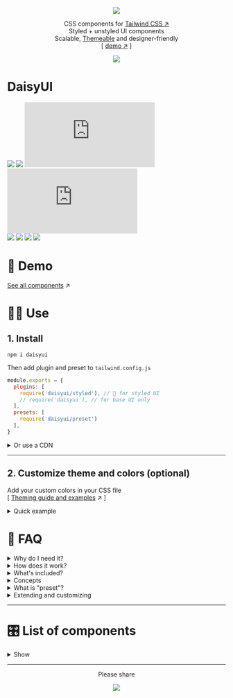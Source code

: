 <div align="center">

[![][logo-url]](#)  

CSS components for [Tailwind CSS ↗︎][tailwind-url]  
Styled + unstyled UI components  
Scalable, [Themeable][theming-url] and designer-friendly  
[ [demo ↗︎][demo-url] ]
  
[![][tweet]][tweet-url]  

</div>

# DaisyUI

[![][build]][build-url] [![][install-size]][install-size-url] [![][base-css]][base-css-url] [![][styled-css]][styled-css-url]  
[![][npm]][npm-url] [![][dl]][npm-url] [![][commit]][gh-url] [![][license]][license-url]


# 🌼 Demo   
[See all components][demo-url] ↗︎

# 👩‍💻 Use   
## 1. Install  

```
npm i daisyui
```

Then add plugin and preset to `tailwind.config.js`
```js
module.exports = {
  plugins: [
    require('daisyui/styled'), // 🎨 for styled UI
    // require('daisyui'), // for base UI only
  ],
  presets: [
    require('daisyui/preset')
  ],
}
```


<details>
<summary>
  Or use a CDN
</summary>
(Not recommended for production)  

| Version | Description | URL |
| - | - | - |
| **Base** <br/> [![][base-css]][base-css-url] | Unstyled domponents <br/><sup>(Basic layout, no color, no visual style)</sup> | `https://unpkg.com/daisyui@latest/dist/base.css` |
| **Styled** <br/> [![][styled-css]][styled-css-url] | DaisyUI Styled domponents <br/><sup>(But you can't use DaisyUI colors on other elements)</sup> | `https://unpkg.com/daisyui@latest/dist/styled.css` |
| **Full** <br/> [![][full-css]][full-css-url] | Tailwind default style + DaisyUI styled domponents <br/><sup>(But it's a large file for production)</sup> | `https://unpkg.com/daisyui@latest/dist/full.css` |


</details>

---

## 2. Customize theme and colors (optional)
  
Add your custom colors in your CSS file  
[ [Theming guide and examples][theming-url] ↗︎ ]

<details>
<summary>
  Quick example
</summary>

```css
/* Values are HSL (hue, saturation, lightness) */
:root {
  --d: 0 0% 100%; /* default color */
  --p1: 340 82% 62%; /* Primary color - light */
  --p2: 340 82% 52%; /* Primary color - normal */
  --p3: 340 82% 42%; /* Primary color - dark */
  --s1: 262 52% 56%; /* Secondary color - light */
  --s2: 262 52% 46%; /* Secondary color - normal */
  --s3: 262 52% 36%; /* Secondary color - dark */
  --a1: 199 98% 58%; /* Accent color - light */
  --a2: 199 98% 48%; /* Accent color - normal */
  --a3: 199 98% 38%; /* Accent color - dark */
  --c1: 220 14% 96%; /* Content colors */
  --c2: 228 14% 93%;
  --c3: 220 15% 84%;
  --c4: 218 14% 65%;
  --c5: 220 14% 46%;
  --c6: 220 14% 37%;
  --c7: 219 14% 28%;
  --c8: 222 13% 19%;
  --c9: 223 14% 10%;
  --cp: 0 0% 100%; /* Foreground content color to use on a primary color */
  --cs: 0 0% 100%; /* Foreground content color to use on a secondary color */
  --ca: 0 0% 100%; /* Foreground content color to use on a accent color */
  --in: 207 90% 54%; /* Info */
  --su: 174 100% 29%; /* Success */
  --wa: 36 100% 50%; /* Warning */
  --er: 14 100% 57%; /* Error */
}
```

</details>

# 🤔 FAQ


<details>
<summary>
  Why do I need it?
</summary>

> Instead of using lots of utility classes for all elements, use component classes like `.btn`, `.card`, `.navbar`, etc... for your common elements to make sure all your elements use same style  
> Instead of using general-purpose color names like `blue-600` or `gray-100` use semantic role names like `primary`, `content-300` or `info`. This way, you can change primary color of your whole project using a single CSS variable; no need to replace all color classes in all files. You can also define multiple themes (not just dark-mode) using CSS variables.  
  
</details>
  
<details>
<summary>
  How does it work?
</summary>

> **DaisyUI** provides basic/unstyled component classes that you can use for almost all design systems. You will need different `.btn` sizes for every project so you can have a basic style that predefined `.xs`, `.sm`, `.lg` sizes for your `.btn` but it has no color or additianal styles.  
> **DaisyUI** also has an optional `styled` version that is useful if you don't want to fully design your components but you want to use custom color themes.  
> **DaisyUI** is based on tailwind so you can customize everything with utility classes and [purge ↗︎](https://tailwindcss.com/docs/optimizing-for-production#purge-css-options) all unused class names.  
  
</details>
  
<details>
<summary>
  What's included?
</summary>
 
> When you add `daisyui/styled` as a Tailwind CSS plugin, it gives you ready-to-use UI component classes to use. Like `.btn`, `.card`, `.alert`, etc...  
> If you use styled version, you get something pre-designed (like Bootstrap) but you can still customize it with Tailwind utility classes.  
> If you use the base (unstyled) version, it has no color or visual style so you can fully style the components with Tailwind utility classes or Tailwind's `@apply` directive. 
  
</details>
  
<details>
<summary>
  Concepts
</summary>

> **Spacing, layout, Typography**  
  You will handle these with Tailwind utility classes. It's easy to create any layout with flexbox or grid. Also for spacing (margins, paddings, etc...), Tailwind classes are perfect for the job. For typography, I suggest using the official [Tailwind Typography ↗︎](https://github.com/tailwindlabs/tailwindcss-typography) plugin.  
    
> **Colors and theming**  
  Instead of using Tailwind's general-purpose colors we use a custom/themeable set of color names (Why? 👉 [Theming guide ↗︎][theming-url])  
    
> **Components**  
  DaisyUI has component classes for every component (button, card, etc...) so you don't need to use many utility classes to build a button. Just use a `.btn` class.  
  
</details>  
  
<details>
<summary>
  What is "preset"?
</summary>

```js
module.exports = {
  // ...
  presets: [
    require('daisyui/preset')
  ],
}

```
> When you add DaisyUI preset it will add:
> A set of [semantic color names][theming-url] (as utility classes)  
> A few additional utility classes that are used by components (like border-radius, min-height, etc...)

</details>
  

<details>
<summary>
  Extending and customizing
</summary>

> You can define multiple custom themes using a few CSS variable.  
> You can use Tailwind utility classes anywhere. So your button element can look like `<a class="px-16 m-5 shadow-md btn">`  
> You're not forced to use all the components. Unused components will be purged anyway.  
> If you use the `base` style, you can fully design elements using Tailwind utility classes or Tailwind's `@apply` directive.  
> For example, you can style your button this way:  
```postcss
.btn{
  @apply px-16 m-5 shadow-md;
}
```
  
</details>

---

# 🎛 List of components  
<details>
<summary>
  Show
</summary>

- [x] Accordion
- [x] Alert
- [x] Artboard
- [ ] App bar
- [x] Avatar
- [ ] Avatar group
- [x] Badge
- [ ] Banner
- [ ] Breadcrumb
- [x] Button
- [x] Button group
- [ ] Calendar
- [x] Card
- [ ] Chat bubble
- [ ] Comment
- [ ] Countdown
- [ ] Divider
- [ ] Empty placeholder
- [ ] Footer
- [ ] Form
  - [ ] Dropdown
  - [ ] Select
  - [x] Text input
  - [ ] Text area
  - [x] Checkbox
  - [ ] Radio
  - [ ] Range slider
  - [x] Toggle
  - [ ] Upload
- [x] Hero
- [ ] Loading
- [x] Menu
- [x] Navbar
- [ ] Modal
- [x] Pagination
- [x] Progress
- [ ] Progress indicator
- [ ] Skeleton placeholder
- [ ] Statistic
- [ ] Steps
- [ ] Tag
- [ ] Tabs
- [ ] Timeline
- [ ] Toast
- [ ] Tooltip
</details>

---
  
<div align="center">
  
  
Please share  
  
[![][tweet]][tweet-url]  

</div>



[install-size]: https://badgen.net/bundlephobia/min/daisyui?&color=purple
[base-css]: https://badgen.net/badgesize/normal/https/unpkg.com/daisyui/dist/base.css?label=base.css%20size&color=purple
[styled-css]: https://badgen.net/badgesize/normal/https/unpkg.com/daisyui/dist/styled.css?label=styled.css%20size&color=purple
[full-css]: https://badgen.net/badgesize/normal/https/unpkg.com/daisyui/dist/full.css?label=full.css%20size&color=purple
[build]: https://badgen.net/github/checks/saadeghi/daisyui?label=build
[npm]: https://badgen.net/npm/v/daisyui?label=version&icon=npm&color=purple
[dl]: https://badgen.net/npm/dt/daisyui?icon=npm&color=purple
[commit]: https://badgen.net/github/last-commit/saadeghi/daisyui?icon=github&color=purple
[license]: https://badgen.net/github/license/saadeghi/daisyui?color=purple
[tweet]: https://img.shields.io/twitter/url?style=social&url=https%3A%2F%2Fgithub.com%2Fsaadeghi%2Fdaisyui

[install-size-url]: https://bundlephobia.com/result?p=daisyui
[base-css-url]: https://unpkg.com/daisyui@latest/dist/base.css
[styled-css-url]: https://unpkg.com/daisyui@latest/dist/styled.css
[full-css-url]: https://unpkg.com/daisyui@latest/dist/full.css
[license-url]: https://github.com/saadeghi/daisyui/blob/master/LICENSE
[npm-url]: https://www.npmjs.com/package/daisyui
[gh-url]: https://github.com/saadeghi/daisyui
[build-url]: https://github.com/saadeghi/daisyui/actions
[tweet-url]: https://twitter.com/intent/tweet?text=Checkout%20DaisyUI%20on%20github%20https://github.com/saadeghi/daisyui

[theming-url]: https://github.com/saadeghi/daisyui/blob/master/docs/theming.md
[demo-url]: https://daisyui.netlify.app/
[tailwind-url]: https://tailwindcss.com/
[logo-url]: https://raw.githubusercontent.com/saadeghi/files/main/daisyui/logo.svg


